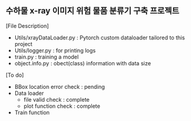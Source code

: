 ## 수하물 x-ray 이미지 위험 물품 분류기 구축 프로젝트 ##

[File Description]
- Utils/xrayDataLoader.py : Pytorch custom dataloader tailored to this project
- Utils/logger.py : for printing logs
- train.py : training a model
- object.info.py : obect(class) information with data size


[To do]
 * BBox location error check : pending
 * Data loader
   - file valid check : complete
   - plot function check : complete
 * Train function
 
